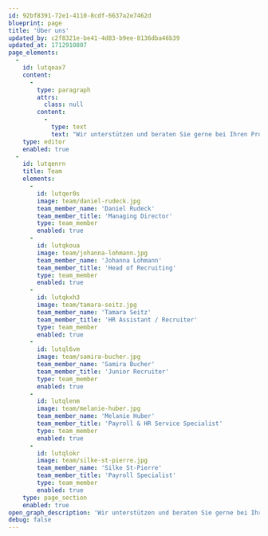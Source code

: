 ```yaml
---
id: 92bf8391-72e1-4110-8cdf-6637a2e7462d
blueprint: page
title: 'Über uns'
updated_by: c2f8321e-be41-4d83-b9ee-8136dba46b39
updated_at: 1712910807
page_elements:
  -
    id: lutqeax7
    content:
      -
        type: paragraph
        attrs:
          class: null
        content:
          -
            type: text
            text: "Wir unterstützen und beraten Sie gerne bei Ihren Projekten. Helfen Ihnen die interne Kommunikation mit Ihren Mitarbeitenden mittels modernster Tools zu optimieren, Ihren Personalkörper mehr einzubinden und die Mitarbeitenden zu fördern.\_"
    type: editor
    enabled: true
  -
    id: lutqenrn
    title: Team
    elements:
      -
        id: lutqer0s
        image: team/daniel-rudeck.jpg
        team_member_name: 'Daniel Rudeck'
        team_member_title: 'Managing Director'
        type: team_member
        enabled: true
      -
        id: lutqkoua
        image: team/johanna-lohmann.jpg
        team_member_name: 'Johanna Lohmann'
        team_member_title: 'Head of Recruiting'
        type: team_member
        enabled: true
      -
        id: lutqkxh3
        image: team/tamara-seitz.jpg
        team_member_name: 'Tamara Seitz'
        team_member_title: 'HR Assistant / Recruiter'
        type: team_member
        enabled: true
      -
        id: lutql6vm
        image: team/samira-bucher.jpg
        team_member_name: 'Samira Bucher'
        team_member_title: 'Junior Recruiter'
        type: team_member
        enabled: true
      -
        id: lutqlenm
        image: team/melanie-huber.jpg
        team_member_name: 'Melanie Huber'
        team_member_title: 'Payroll & HR Service Specialist'
        type: team_member
        enabled: true
      -
        id: lutqlokr
        image: team/silke-st-pierre.jpg
        team_member_name: 'Silke St-Pierre'
        team_member_title: 'Payroll Specialist'
        type: team_member
        enabled: true
    type: page_section
    enabled: true
open_graph_description: 'Wir unterstützen und beraten Sie gerne bei Ihren Projekten. Helfen Ihnen die interne Kommunikation mit Ihren Mitarbeitenden mittels modernster Tools zu optimieren, Ihren Personalkörper mehr einzubinden und die Mitarbeitenden zu fördern.'
debug: false
---
```

